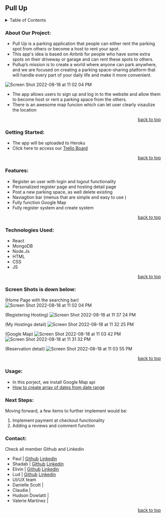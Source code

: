 <div id="top"></div>

## Pull Up

<details>
  <summary>Table of Contents</summary>
  <ol>
    <li><a href="#project-description">Project Description</a></li>
    <li><a href="#getting-started">Getting Started</a></li>
    <li><a href="#features">Features</a></li>
    <li><a href="#technologies-used">Technologies Used</a></li>
    <li><a href="#screen-shots-is-down-below">Screen Shots</a></li>
    <li><a href="#usage">Usage</a></li>
    <li><a href="#contact">Contact</a></li>
  </ol>
</details>

### About Our Project:

- Pull Up is a parking application that people can either rent the parking spot from others or become a host to rent your spot.
- This app's idea is based on Airbnb for people who have some extra spots on their driveway or garage and can rent these spots to others.
- Pullup’s mission is to create a world where anyone can park anywhere, and we are focused on creating a parking space-sharing platform that will handle every part of your daily life and make it more convenient.

![Screen Shot 2022-08-18 at 11 02 04 PM](https://user-images.githubusercontent.com/106497653/185625576-aa6c86b2-cee7-4382-95c5-bb430a2677e3.png)


- The app allows users to sign up and log in to the website and allow them to become host or rent a parking space from the others.
- There is an awesome map funcion which can let user clearly visaulize the location

<p align="right"><a href="#top">back to top</a></p>

### Getting Started:

- The app will be uploaded to Heroku
- Click here to access our [Trello Board](https://trello.com/b/vROTpOq2/pull-up-project)

<p align="right"><a href="#top">back to top</a></p>

### Features:

- Register an user with login and logout functionality
- Personalized register page and hosting detail page
- Post a new parking space, as well delete existing
- Naviagtion bar (menus that are simple and easy to use )
- Fully function Google Map
- Fully register system and create system

<p align="right"><a href="#top">back to top</a></p>

### Technologies Used:

- React
- MongoDB
- Node.Js
- HTML
- CSS
- JS

<p align="right"><a href="#top">back to top</a></p>

### Screen Shots is down below:

(Home Page with the searching bar)
![Screen Shot 2022-08-18 at 11 02 04 PM](https://user-images.githubusercontent.com/106497653/185626135-92be119f-08ff-47fc-8980-8c09e1954105.png)

(Registering Hosting)
![Screen Shot 2022-08-18 at 11 37 24 PM](https://user-images.githubusercontent.com/106497653/185626260-866b7904-1868-41d7-8291-c20b58baa022.png)

(My Hostings detail)
![Screen Shot 2022-08-18 at 11 32 25 PM](https://user-images.githubusercontent.com/106497653/185627110-2ab910ba-b48a-40b1-97ba-1abe72da5614.png)

(Google Map)
![Screen Shot 2022-08-18 at 11 03 42 PM](https://user-images.githubusercontent.com/106497653/185627291-7af5d1c1-e1da-44e3-a41a-d51151014269.png)
![Screen Shot 2022-08-18 at 11 31 32 PM](https://user-images.githubusercontent.com/106497653/185627323-76f923ff-90d1-49f8-b662-10d2baba8733.png)

(Reservation detail)
![Screen Shot 2022-08-18 at 11 03 55 PM](https://user-images.githubusercontent.com/106497653/185627891-52560a8a-7969-494a-92bb-da885dd6c725.png)

<p align="right"><a href="#top">back to top</a></p>

### Usage:

- In this porject, we install Google Map api
- [How to create array of dates from date range](https://www.codegrepper.com/code-examples/javascript/convert+a+date+range+into+an+array+of+date+in+js)

### Next Steps:

Moving forward, a few items to further implement would be:

1. Implement payment at checkout functionality
2. Adding a reviews and comment function

### Contact:

Check all member Github and Linkedin

- Paul | [Github](https://github.com/paulryeung) [Linkedin](https://www.linkedin.com/in/paul-yeung-13088738/)
- Shadab | [Github](https://github.com/karims7) [Linkedin](https://www.linkedin.com/in/karims7/)
- Elivin | [Github](https://github.com/elvinhatamov) [Linkedin](https://www.linkedin.com/in/elvinhatam/)
- Lud | [Github](https://github.com/ludlin886) [Linkedin](linkedin.com/in/lud-lin-66b527210/)
- UI/UX team
- Danielle Scott | 
- Claudia | 
- Hudson Dowlatti | 
- Valerie Martinez | 

<p align="right"><a href="#top">back to top</a></p>
